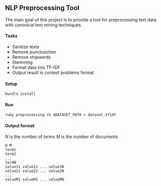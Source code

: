 ## NLP Preprocessing Tool 


The main goal of this project is to provide a tool for preprocessing text data with canonical text mining techniques.

#### Tasks

* Sanitize texts
* Remove punctuaction
* Remove stopwords
* Stemming
* Format data into TF-IDF
* Output result in contest problems format


#### Setup

    bundle install

#### Run

    ruby preprocessing.rb $DATASET_PATH > dataset.tfidf


#### Output format

*N* is the number of terms 
*M* is the number of documents


    N M
    term1
    term2
    ...
    termN
    value11 value12 ... value1N
    value21 value22 ... value2N
    ...
    valueM1 valueM2 ... valueMN
